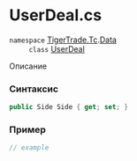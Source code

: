 
# UserDeal.cs
`namespace` [TigerTrade.Tc](../../../../TigerTrade.Tc.md).[Data](../../../../TigerTrade.Tc/Data.md)  
&nbsp;&nbsp;&nbsp;&nbsp;&nbsp;&nbsp;&nbsp;&nbsp;&nbsp;`class` [UserDeal](../../UserDeal.cs.md)

Описание

### Синтаксис
```csharp
public Side Side { get; set; }
```
### Пример  
```csharp
// example
```
